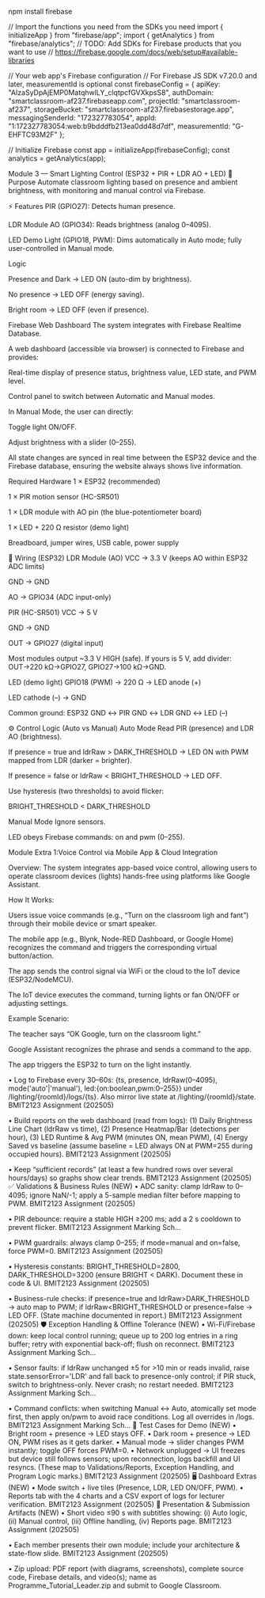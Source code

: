 
npm install firebase

// Import the functions you need from the SDKs you need
import { initializeApp } from "firebase/app";
import { getAnalytics } from "firebase/analytics";
// TODO: Add SDKs for Firebase products that you want to use
// https://firebase.google.com/docs/web/setup#available-libraries

// Your web app's Firebase configuration
// For Firebase JS SDK v7.20.0 and later, measurementId is optional
const firebaseConfig = {
  apiKey: "AIzaSyDpAjEMP0MatqhwlLY_clqtpcfGVXkpsS8",
  authDomain: "smartclassroom-af237.firebaseapp.com",
  projectId: "smartclassroom-af237",
  storageBucket: "smartclassroom-af237.firebasestorage.app",
  messagingSenderId: "172327783054",
  appId: "1:172327783054:web:b9bdddfb213ea0dd48d7df",
  measurementId: "G-EHFTC93M2F"
};

// Initialize Firebase
const app = initializeApp(firebaseConfig);
const analytics = getAnalytics(app);


Module 3 — Smart Lighting Control (ESP32 + PIR + LDR AO + LED)
🎯 Purpose
Automate classroom lighting based on presence and ambient brightness, with monitoring and manual control via Firebase.

⚡ Features
PIR (GPIO27): Detects human presence.


LDR Module AO (GPIO34): Reads brightness (analog 0–4095).


LED Demo Light (GPIO18, PWM): Dims automatically in Auto mode; fully user-controlled in Manual mode.


Logic


Presence and Dark → LED ON (auto-dim by brightness).


No presence → LED OFF (energy saving).


Bright room → LED OFF (even if presence).


Firebase Web Dashboard
The system integrates with Firebase Realtime Database.


A web dashboard (accessible via browser) is connected to Firebase and provides:


Real-time display of presence status, brightness value, LED state, and PWM level.


Control panel to switch between Automatic and Manual modes.


In Manual Mode, the user can directly:


Toggle light ON/OFF.


Adjust brightness with a slider (0–255).


All state changes are synced in real time between the ESP32 device and the Firebase database, ensuring the website always shows live information.



Required Hardware
1 × ESP32 (recommended)


1 × PIR motion sensor (HC-SR501)


1 × LDR module with AO pin (the blue-potentiometer board)


1 × LED + 220 Ω resistor (demo light)


Breadboard, jumper wires, USB cable, power supply



🔌 Wiring (ESP32)
LDR Module (AO)
VCC → 3.3 V (keeps AO within ESP32 ADC limits)


GND → GND


AO → GPIO34 (ADC input-only)


PIR (HC-SR501)
VCC → 5 V


GND → GND


OUT → GPIO27 (digital input)


Most modules output ~3.3 V HIGH (safe). If yours is 5 V, add divider: OUT→220 kΩ→GPIO27, GPIO27→100 kΩ→GND.


LED (demo light)
GPIO18 (PWM) → 220 Ω → LED anode (+)


LED cathode (–) → GND


Common ground: ESP32 GND ↔ PIR GND ↔ LDR GND ↔ LED (–)

⚙️ Control Logic (Auto vs Manual)
Auto Mode
Read PIR (presence) and LDR AO (brightness).


If presence = true and ldrRaw > DARK_THRESHOLD → LED ON with PWM mapped from LDR (darker = brighter).


If presence = false or ldrRaw < BRIGHT_THRESHOLD → LED OFF.


Use hysteresis (two thresholds) to avoid flicker:


BRIGHT_THRESHOLD < DARK_THRESHOLD


Manual Mode
Ignore sensors.


LED obeys Firebase commands: on and pwm (0–255).





Module Extra 1:Voice Control via Mobile App & Cloud Integration

Overview:
 The system integrates app-based voice control, allowing users to operate classroom devices (lights) hands-free using platforms like Google Assistant.


How It Works:


Users issue voice commands (e.g., “Turn on the classroom ligh and fant”) through their mobile device or smart speaker.


The mobile app (e.g., Blynk, Node-RED Dashboard, or Google Home) recognizes the command and triggers the corresponding virtual button/action.


The app sends the control signal via WiFi or the cloud to the IoT device (ESP32/NodeMCU).


The IoT device executes the command, turning lights or fan ON/OFF or adjusting settings.


Example Scenario:


The teacher says “OK Google, turn on the classroom light.”


Google Assistant recognizes the phrase and sends a command to the app.


The app triggers the ESP32 to turn on the light instantly.

• Log to Firebase every 30–60s: {ts, presence, ldrRaw(0–4095), mode('auto'|'manual'), led:{on:boolean,pwm:0–255}} under /lighting/{roomId}/logs/{ts}. Also mirror live state at /lighting/{roomId}/state.
BMIT2123 Assignment (202505)

 • Build reports on the web dashboard (read from logs):
 (1) Daily Brightness Line Chart (ldrRaw vs time), (2) Presence Heatmap/Bar (detections per hour), (3) LED Runtime & Avg PWM (minutes ON, mean PWM), (4) Energy Saved vs baseline (assume baseline = LED always ON at PWM=255 during occupied hours).
BMIT2123 Assignment (202505)

 • Keep “sufficient records” (at least a few hundred rows over several hours/days) so graphs show clear trends.
BMIT2123 Assignment (202505)
✅ Validations & Business Rules (NEW)
 • ADC sanity: clamp ldrRaw to 0–4095; ignore NaN/-1; apply a 5-sample median filter before mapping to PWM.
BMIT2123 Assignment (202505)

 • PIR debounce: require a stable HIGH ≥200 ms; add a 2 s cooldown to prevent flicker.
BMIT2123 Assignment Marking Sch…

 • PWM guardrails: always clamp 0–255; if mode=manual and on=false, force PWM=0.
BMIT2123 Assignment (202505)

 • Hysteresis constants: BRIGHT_THRESHOLD=2800, DARK_THRESHOLD=3200 (ensure BRIGHT < DARK). Document these in code & UI.
BMIT2123 Assignment (202505)

 • Business-rule checks: if presence=true and ldrRaw>DARK_THRESHOLD → auto map to PWM; if ldrRaw<BRIGHT_THRESHOLD or presence=false → LED OFF. (State machine documented in report.)
BMIT2123 Assignment (202505)
🛡️ Exception Handling & Offline Tolerance (NEW)
 • Wi-Fi/Firebase down: keep local control running; queue up to 200 log entries in a ring buffer; retry with exponential back-off; flush on reconnect.
BMIT2123 Assignment Marking Sch…

 • Sensor faults: if ldrRaw unchanged ±5 for >10 min or reads invalid, raise state.sensorError='LDR' and fall back to presence-only control; if PIR stuck, switch to brightness-only. Never crash; no restart needed.
BMIT2123 Assignment Marking Sch…

 • Command conflicts: when switching Manual ↔ Auto, atomically set mode first, then apply on/pwm to avoid race conditions. Log all overrides in /logs.
BMIT2123 Assignment Marking Sch…
🧪 Test Cases for Demo (NEW)
 • Bright room + presence → LED stays OFF.
 • Dark room + presence → LED ON, PWM rises as it gets darker.
 • Manual mode → slider changes PWM instantly; toggle OFF forces PWM=0.
 • Network unplugged → UI freezes but device still follows sensors; upon reconnection, logs backfill and UI resyncs.
 (These map to Validations/Reports, Exception Handling, and Program Logic marks.)
BMIT2123 Assignment (202505)
🖥️ Dashboard Extras (NEW)
 • Mode switch + live tiles (Presence, LDR, LED ON/OFF, PWM).
 • Reports tab with the 4 charts and a CSV export of logs for lecturer verification.
BMIT2123 Assignment (202505)
📄 Presentation & Submission Artifacts (NEW)
 • Short video ≤90 s with subtitles showing: (i) Auto logic, (ii) Manual control, (iii) Offline handling, (iv) Reports page.
BMIT2123 Assignment (202505)

 • Each member presents their own module; include your architecture & state-flow slide.
BMIT2123 Assignment (202505)

 • Zip upload: PDF report (with diagrams, screenshots), complete source code, Firebase details, and video(s); name as Programme_Tutorial_Leader.zip and submit to Google Classroom. 

